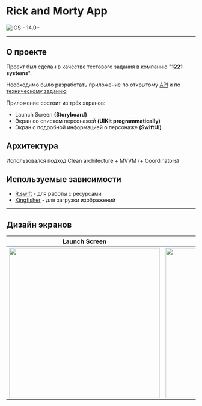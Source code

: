 # Rick and Morty App

![iOS - 14.0+](https://img.shields.io/badge/iOS-14.0%2B-6488ea)

---

## О проекте

Проект был сделан в качестве тестового задания в компанию "**1221 systems**".

Необходимо было разработать приложение по открытому [API](https://rickandmortyapi.com/api) и по [техническому заданию](https://docs.google.com/document/d/1gU-dREAeJM_jQZ8Mo9j4LtpTgNW9gLw96xY9SgulbDY/edit)

Приложение состоит из трёх экранов:
- Launch Screen **(Storyboard)**
- Экран со списком персонажей **(UIKit programmatically)**
- Экран с подробной информацией о персонаже **(SwiftUI)**

## Архитектура

Использовался подход Clean architecture + MVVM (+ Coordinators)

## Используемые зависимости

- [R.swift](https://github.com/mac-cain13/R.swift) - для работы с ресурсами
- [Kingfisher](https://github.com/onevcat/Kingfisher) - для загрузки изображений

---

## Дизайн экранов
| Launch Screen | Characters Screen | Character Details Screen |
| :------------:|:-----------: | :-------------: |
| <img src="https://i.postimg.cc/nzVcTf6S/Simulator-Screen-Shot-IPhone-12-mini-2023-08-20-at-16-42-53.png" width = 400> | <img src="https://i.postimg.cc/g2dJrhgP/Simulator-Screen-Shot-IPhone-12-mini-2023-08-20-at-16-42-56.png" width = 400> | <img src="https://i.postimg.cc/9FPX3MCg/Simulator-Screen-Shot-IPhone-12-mini-2023-08-20-at-16-42-58.png" width = 400> |
